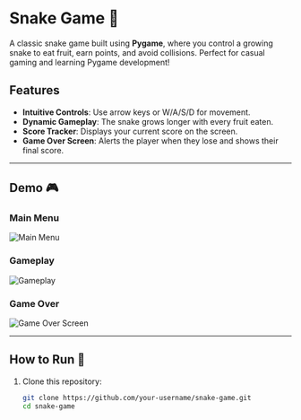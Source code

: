 # Snake Game 🐍

A classic snake game built using **Pygame**, where you control a growing snake to eat fruit, earn points, and avoid collisions. Perfect for casual gaming and learning Pygame development!

## Features
- **Intuitive Controls**: Use arrow keys or W/A/S/D for movement.
- **Dynamic Gameplay**: The snake grows longer with every fruit eaten.
- **Score Tracker**: Displays your current score on the screen.
- **Game Over Screen**: Alerts the player when they lose and shows their final score.

---

## Demo 🎮

### Main Menu
![Main Menu](./images/main_menu.png)

### Gameplay
![Gameplay](./images/gameplay.png)

### Game Over
![Game Over Screen](./images/game_over.png)

---

## How to Run 🚀

1. Clone this repository:
   ```bash
   git clone https://github.com/your-username/snake-game.git
   cd snake-game
